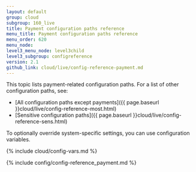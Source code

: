 ```yaml
---
layout: default
group: cloud
subgroup: 160_live
title: Payment configuration paths reference
menu_title: Payment configuration paths reference
menu_order: 620
menu_node:
level3_menu_node: level3child
level3_subgroup: configreference
version: 2.1
github_link: cloud/live/config-reference-payment.md
---
```


This topic lists payment-related configuration paths. For a list of other configuration paths, see:

*	[All configuration paths except payments]({{ page.baseurl }}cloud/live/config-reference-most.html)
*	[Sensitive configuration paths]({{ page.baseurl }}cloud/live/config-reference-sens.html)

To optionally override system-specific settings, you can use configuration variables.

{% include cloud/config-vars.md %}

{% include config/config-reference_payment.md %}
